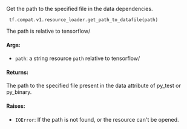 
Get the path to the specified file in the data dependencies.

```
 tf.compat.v1.resource_loader.get_path_to_datafile(path)
```

The path is relative to tensorflow/
#### Args:
- `path`: a string resource `path` relative to tensorflow/
#### Returns:

The path to the specified file present in the data attribute of py_test or py_binary.
#### Raises:
- `IOError`: If the path is not found, or the resource can't be opened.
